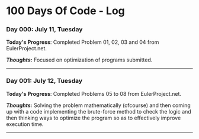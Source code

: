 # 100 Days Of Code - Log



### Day 000: July 11, Tuesday

**Today's Progress**: Completed Problem 01, 02, 03 and 04 from EulerProject.net.

_**Thoughts:**_ Focused on optimization of programs submitted. 

---

### Day 001: July 12, Tuesday

**Today's Progress**: Completed Problems 05 to 08 from EulerProject.net.

_**Thoughts:**_ Solving the problem mathematically (ofcourse) and then coming up with a code implementing the brute-force method to check the logic and then thinking ways to optimize the program so as to effectively improve execution time.


---

